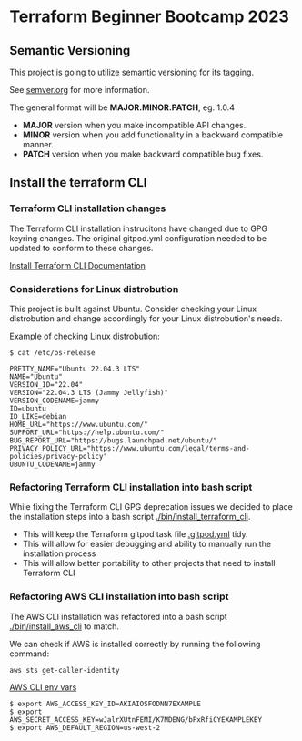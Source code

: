 # Terraform Beginner Bootcamp 2023

## Semantic Versioning

This project is going to utilize semantic versioning for its tagging. 

See [semver.org](https://semver.org/) for more information.

The general format will be **MAJOR.MINOR.PATCH**, eg. 1.0.4

- **MAJOR** version when you make incompatible API changes.
- **MINOR** version when you add functionality in a backward compatible manner.
- **PATCH** version when you make backward compatible bug fixes.

## Install the terraform CLI

### Terraform CLI installation changes

The Terraform CLI installation instrucitons have changed due to GPG keyring changes. The original gitpod.yml configuration needed to be updated to conform to these changes.

[Install Terraform CLI Documentation](https://developer.hashicorp.com/terraform/tutorials/aws-get-started/install-cli)

### Considerations for Linux distrobution

This project is built against Ubuntu. 
Consider checking your Linux distrobution and change accordingly for your Linux distrobution's needs. 

Example of checking Linux distrobution:
```
$ cat /etc/os-release 

PRETTY_NAME="Ubuntu 22.04.3 LTS"
NAME="Ubuntu"
VERSION_ID="22.04"
VERSION="22.04.3 LTS (Jammy Jellyfish)"
VERSION_CODENAME=jammy
ID=ubuntu
ID_LIKE=debian
HOME_URL="https://www.ubuntu.com/"
SUPPORT_URL="https://help.ubuntu.com/"
BUG_REPORT_URL="https://bugs.launchpad.net/ubuntu/"
PRIVACY_POLICY_URL="https://www.ubuntu.com/legal/terms-and-policies/privacy-policy"
UBUNTU_CODENAME=jammy
```

### Refactoring Terraform CLI installation into bash script

While fixing the Terraform CLI GPG deprecation issues we decided to place the installation steps into a bash script [./bin/install_terraform_cli](./bin/install_terraform_cli). 

- This will keep the Terraform gitpod task file [.gitpod.yml](./.gitpod.yml) tidy.
- This will allow for easier debugging and ability to manually run the installation process
- This will allow better portability to other projects that need to install Terraform CLI

### Refactoring AWS CLI installation into bash script 

The AWS CLI installation was refactored into a bash script [./bin/install_aws_cli](./bin/install_aws_cli) to match.

We can check if AWS is installed correctly by running the following command:
```
aws sts get-caller-identity
```

[AWS CLI env vars](https://docs.aws.amazon.com/cli/latest/userguide/cli-configure-envvars.html)
```
$ export AWS_ACCESS_KEY_ID=AKIAIOSFODNN7EXAMPLE
$ export AWS_SECRET_ACCESS_KEY=wJalrXUtnFEMI/K7MDENG/bPxRfiCYEXAMPLEKEY
$ export AWS_DEFAULT_REGION=us-west-2
```
